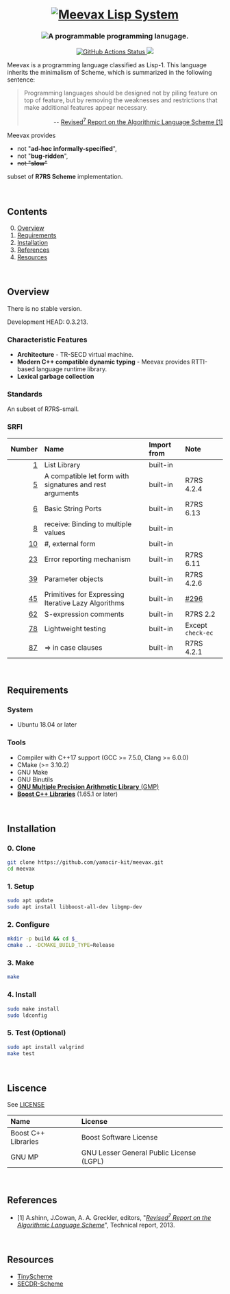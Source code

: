 <h1 align="center">
  <a href="https://github.com/yamacir-kit/meevax/">
    <img src="https://github.com/yamacir-kit/meevax/wiki/svg/meevax-logo.v8.png" alt="Meevax Lisp System"/>
  </a>
</h1>

<h3 align="center">
  <img src="https://github.com/yamacir-kit/meevax/wiki/svg/description.png" alt="A programmable programming lanugage."/>
</h3>

<p align="center">
  <a href="https://github.com/yamacir-kit/meevax/actions">
    <img src="https://github.com/yamacir-kit/meevax/workflows/CI/badge.svg" alt="GitHub Actions Status"/>
  </a>
  <a href="https://www.codacy.com/manual/yamacir-kit/meevax?utm_source=github.com&amp;utm_medium=referral&amp;utm_content=yamacir-kit/meevax&amp;utm_campaign=Badge_Grade">
    <img src="https://api.codacy.com/project/badge/Grade/ebd3aba61f1141049229031b7f068de9"/>
  </a>
</p>

Meevax is a programming language classified as Lisp-1.
This language inherits the minimalism of Scheme, which is summarized in the following sentence:

> Programming languages should be designed not by piling feature on top of feature, but by removing the weaknesses and restrictions that make additional features appear necessary.
> <p align="right"> --
>   <a href="https://bitbucket.org/cowan/r7rs/raw/tip/rnrs/r7rs.pdf"> Revised<sup>7</sup> Report on the Algorithmic Language Scheme [1] </a>
> </p>

Meevax provides

*   not "**ad-hoc informally-specified**",
*   not "**bug-ridden**",
*   ~~not "**slow**"~~

subset of **R7RS Scheme** implementation.

<br/>


## Contents

0. [Overview](#Overview)
1. [Requirements](#Requirements)
2. [Installation](#Installation)
3. [References](#References)
4. [Resources](#Resources)

<br/>


## Overview

There is no stable version.

Development HEAD: 0.3.213.

### Characteristic Features

-   **Architecture** - TR-SECD virtual machine.
-   **Modern C++ compatible dynamic typing** - Meevax provides RTTI-based language runtime library.
-   **Lexical garbage collection**

### Standards

An subset of R7RS-small.

### SRFI

| Number                                                | Name                                                     | Import from | Note       |
|------------------------------------------------------:|:---------------------------------------------------------|:------------|:-----------|
|  [ 1](https://srfi.schemers.org/srfi-1/srfi-1.html)   | List Library                                             | built-in    |            |
|  [ 5](https://srfi.schemers.org/srfi-5/srfi-5.html)   | A compatible let form with signatures and rest arguments | built-in    | R7RS 4.2.4 |
|  [ 6](https://srfi.schemers.org/srfi-6/srfi-6.html)   | Basic String Ports                                       | built-in    | R7RS 6.13  |
|  [ 8](https://srfi.schemers.org/srfi-8/srfi-8.html)   | receive: Binding to multiple values                      | built-in    |            |
|  [10](https://srfi.schemers.org/srfi-10/srfi-10.html) | #, external form                                         | built-in    |            |
|  [23](https://srfi.schemers.org/srfi-23/srfi-23.html) | Error reporting mechanism                                | built-in    | R7RS 6.11  |
|  [39](https://srfi.schemers.org/srfi-39/srfi-39.html) | Parameter objects                                        | built-in    | R7RS 4.2.6 |
|  [45](https://srfi.schemers.org/srfi-45/srfi-45.html) | Primitives for Expressing Iterative Lazy Algorithms      | built-in    | [#296](https://github.com/yamacir-kit/meevax/issues/296)
|  [62](https://srfi.schemers.org/srfi-62/srfi-62.html) | S-expression comments                                    | built-in    | R7RS 2.2   |
|  [78](https://srfi.schemers.org/srfi-78/srfi-78.html) | Lightweight testing                                      | built-in    | Except `check-ec`
|  [87](https://srfi.schemers.org/srfi-87/srfi-87.html) | => in case clauses                                       | built-in    | R7RS 4.2.1 |

<br/>


## Requirements

### System

-   Ubuntu 18.04 or later

### Tools

-   Compiler with C++17 support (GCC >= 7.5.0, Clang >= 6.0.0)
-   CMake (>= 3.10.2) <!-- Ubuntu 18.04 LTS default CMake version -->
-   GNU Make
-   GNU Binutils
-   [**GNU Multiple Precision Arithmetic Library** (GMP)](https://gmplib.org/)
-   [**Boost C++ Libraries**](https://www.boost.org/) (1.65.1 or later)

<br/>


## Installation

### 0. Clone

``` bash
git clone https://github.com/yamacir-kit/meevax.git
cd meevax
```

### 1. Setup

``` bash
sudo apt update
sudo apt install libboost-all-dev libgmp-dev
```

### 2. Configure

``` bash
mkdir -p build && cd $_
cmake .. -DCMAKE_BUILD_TYPE=Release
```

### 3. Make

``` bash
make
```

### 4. Install

``` bash
sudo make install
sudo ldconfig
```

### 5. Test (Optional)

``` bash
sudo apt install valgrind
make test
```


<br/>


## Liscence

See [LICENSE](./LICENSE)

| Name                | License                                  |
|:--------------------|:-----------------------------------------|
| Boost C++ Libraries | Boost Software License                   |
| GNU MP              | GNU Lesser General Public License (LGPL) |

<br/>


## References

- [1] A.shinn, J.Cowan, A. A. Greckler, editors, "<cite><a href="https://bitbucket.org/cowan/r7rs/raw/tip/rnrs/r7rs.pdf">Revised<sup>7</sup> Report on the Algorithmic Language Scheme</a></cite>", Technical report, 2013.

<br/>


## Resources

*   [TinyScheme](http://tinyscheme.sourceforge.net/)
*   [SECDR-Scheme](http://www.maroon.dti.ne.jp/nagar17/mulasame/)
